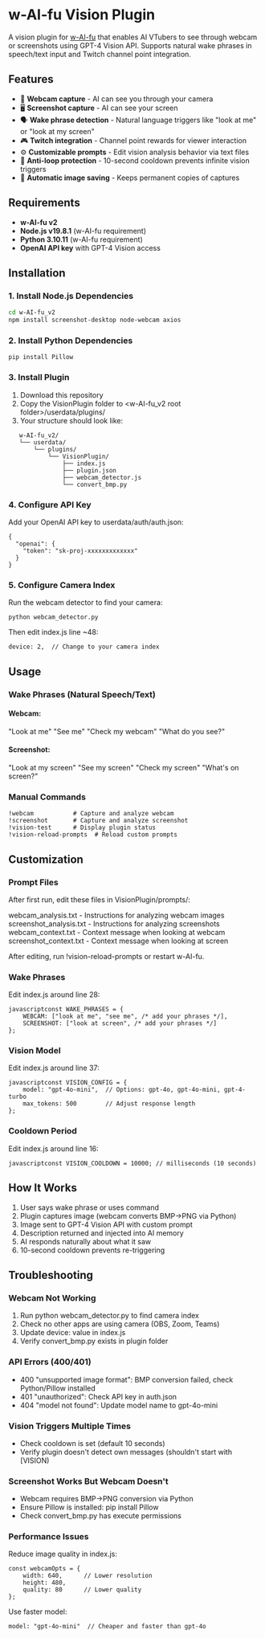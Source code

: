 # w-AI-fu Vision Plugin

A vision plugin for [w-AI-fu](https://github.com/wAIfu-DEV/w-AI-fu_v2) that enables AI VTubers to see through webcam or screenshots using GPT-4 Vision API. Supports natural wake phrases in speech/text input and Twitch channel point integration.

## Features

- 🎥 **Webcam capture** - AI can see you through your camera
- 🖥️ **Screenshot capture** - AI can see your screen
- 🗣️ **Wake phrase detection** - Natural language triggers like "look at me" or "look at my screen"
- 🎮 **Twitch integration** - Channel point rewards for viewer interaction
- ⚙️ **Customizable prompts** - Edit vision analysis behavior via text files
- 🚫 **Anti-loop protection** - 10-second cooldown prevents infinite vision triggers
- 💾 **Automatic image saving** - Keeps permanent copies of captures

## Requirements

- **w-AI-fu v2** 
- **Node.js v19.8.1** (w-AI-fu requirement)
- **Python 3.10.11** (w-AI-fu requirement)
- **OpenAI API key** with GPT-4 Vision access

## Installation

### 1. Install Node.js Dependencies
```bash
cd w-AI-fu_v2
npm install screenshot-desktop node-webcam axios
```

### 2. Install Python Dependencies
```
pip install Pillow
```

### 3. Install Plugin
1) Download this repository
2) Copy the VisionPlugin folder to <w-AI-fu_v2 root folder>/userdata/plugins/
3) Your structure should look like:
```
   w-AI-fu_v2/
   └── userdata/
       └── plugins/
           └── VisionPlugin/
               ├── index.js
               ├── plugin.json
               ├── webcam_detector.js
               └── convert_bmp.py
```

### 4. Configure API Key
Add your OpenAI API key to userdata/auth/auth.json:
```
{
  "openai": {
    "token": "sk-proj-xxxxxxxxxxxxx"
  }
}
```

### 5. Configure Camera Index
Run the webcam detector to find your camera:
```
python webcam_detector.py
```
Then edit index.js line ~48:
```
device: 2,  // Change to your camera index
```

## Usage
### Wake Phrases (Natural Speech/Text)
#### Webcam:
"Look at me"
"See me"
"Check my webcam"
"What do you see?"

#### Screenshot:
"Look at my screen"
"See my screen"
"Check my screen"
"What's on screen?"

### Manual Commands
```
!webcam           # Capture and analyze webcam
!screenshot       # Capture and analyze screenshot
!vision-test      # Display plugin status
!vision-reload-prompts  # Reload custom prompts
```

## Customization
### Prompt Files
After first run, edit these files in VisionPlugin/prompts/:

webcam_analysis.txt - Instructions for analyzing webcam images
screenshot_analysis.txt - Instructions for analyzing screenshots
webcam_context.txt - Context message when looking at webcam
screenshot_context.txt - Context message when looking at screen

After editing, run !vision-reload-prompts or restart w-AI-fu.

### Wake Phrases
Edit index.js around line 28:
```
javascriptconst WAKE_PHRASES = {
    WEBCAM: ["look at me", "see me", /* add your phrases */],
    SCREENSHOT: ["look at screen", /* add your phrases */]
};
```
### Vision Model
Edit index.js around line 37:
```
javascriptconst VISION_CONFIG = {
    model: "gpt-4o-mini",  // Options: gpt-4o, gpt-4o-mini, gpt-4-turbo
    max_tokens: 500        // Adjust response length
};
```

### Cooldown Period
Edit index.js around line 16:
```
javascriptconst VISION_COOLDOWN = 10000; // milliseconds (10 seconds)
```

## How It Works
1) User says wake phrase or uses command
2) Plugin captures image (webcam converts BMP→PNG via Python)
3) Image sent to GPT-4 Vision API with custom prompt
4) Description returned and injected into AI memory
5) AI responds naturally about what it saw
6) 10-second cooldown prevents re-triggering

## Troubleshooting
### Webcam Not Working
1) Run python webcam_detector.py to find camera index
2) Check no other apps are using camera (OBS, Zoom, Teams)
3) Update device: value in index.js
4) Verify convert_bmp.py exists in plugin folder

### API Errors (400/401)
- 400 "unsupported image format": BMP conversion failed, check Python/Pillow installed
- 401 "unauthorized": Check API key in auth.json
- 404 "model not found": Update model name to gpt-4o-mini

### Vision Triggers Multiple Times
- Check cooldown is set (default 10 seconds)
- Verify plugin doesn't detect own messages (shouldn't start with [VISION)

### Screenshot Works But Webcam Doesn't
- Webcam requires BMP→PNG conversion via Python
- Ensure Pillow is installed: pip install Pillow
- Check convert_bmp.py has execute permissions

### Performance Issues
Reduce image quality in index.js:
```
const webcamOpts = {
    width: 640,      // Lower resolution
    height: 480,
    quality: 80      // Lower quality
};
```
Use faster model:
```
model: "gpt-4o-mini"  // Cheaper and faster than gpt-4o
```
